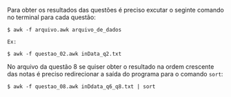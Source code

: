 


Para obter os resultados das questões é preciso excutar o seginte comando no terminal para cada questão:

```
$ awk -f arquivo.awk arquivo_de_dados

Ex:

$ awk -f questao_02.awk inData_q2.txt 
```
No arquivo da questão 8 se quiser obter o resultado na ordem crescente das notas é preciso redirecionar a saída do programa para o comando `sort`:

```
$ awk -f questao_08.awk inDdata_q6_q8.txt | sort
```